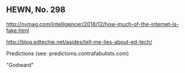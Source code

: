 ## HEWN, No. 298

http://nymag.com/intelligencer/2018/12/how-much-of-the-internet-is-fake.html

http://blog.edtechie.net/asides/tell-me-lies-about-ed-tech/

Predictions (see: predictions.contrafabulists.com)

"Godward"
